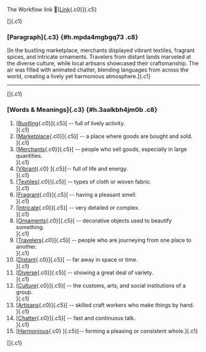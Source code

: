 The Workflow link
👏[[Link](https://www.google.com/url?q=http://www.google.com&sa=D&source=editors&ust=1756838559755829&usg=AOvVaw2TSQWfcNxDfOKU2LnWeFNy){.c0}]{.c5}

[]{.c1}

### [Paragraph]{.c3} {#h.mpda4mgbgq73 .c8}

[In the bustling marketplace, merchants displayed vibrant textiles,
fragrant spices, and intricate ornaments. Travelers from distant lands
marveled at the diverse culture, while local artisans showcased their
craftsmanship. The air was filled with animated chatter, blending
languages from across the world, creating a lively yet harmonious
atmosphere.]{.c1}

------------------------------------------------------------------------

[]{.c1}

### [Words & Meanings]{.c3} {#h.3aalkbh4jm0b .c8}

1.  [[Bustling](https://www.google.com/url?q=http://www.google.com&sa=D&source=editors&ust=1756838559756547&usg=AOvVaw0_e5jT6ZF8Gy2hrHe0gFKr){.c0}]{.c5}[ --
    full of lively activity.\
    ]{.c1}
2.  [[Marketplace](https://www.google.com/url?q=http://www.google.com&sa=D&source=editors&ust=1756838559756727&usg=AOvVaw0-mdsdEqHQuK0s6oeQ7kJl){.c0}]{.c5}[ --
    a place where goods are bought and sold.\
    ]{.c1}
3.  [[Merchants](https://www.google.com/url?q=http://www.google.com&sa=D&source=editors&ust=1756838559756871&usg=AOvVaw19klf_F0PgAn7HHZf9KZOU){.c0}]{.c5}[ --
    people who sell goods, especially in large quantities.\
    ]{.c1}
4.  [[Vibrant](https://www.google.com/url?q=http://www.google.com&sa=D&source=editors&ust=1756838559757009&usg=AOvVaw2BD7aZwwiEPkdwLLRy0x7a){.c0}
    ]{.c5}[-- full of life and energy.\
    ]{.c1}
5.  [[Textiles](https://www.google.com/url?q=http://www.google.com&sa=D&source=editors&ust=1756838559757111&usg=AOvVaw1Z90-RHAkffEWcy_jOTqXv){.c0}]{.c5}[ --
    types of cloth or woven fabric.\
    ]{.c1}
6.  [[Fragrant](https://www.google.com/url?q=http://www.google.com&sa=D&source=editors&ust=1756838559757237&usg=AOvVaw3_VlvAB6SkiRgqaK4kb99X){.c0}]{.c5}[ --
    having a pleasant smell.\
    ]{.c1}
7.  [[Intricate](https://www.google.com/url?q=http://www.google.com&sa=D&source=editors&ust=1756838559757345&usg=AOvVaw1tn-gJatGNnMQALG2Gqeyi){.c0}]{.c5}[ --
    very detailed or complex.\
    ]{.c1}
8.  [[Ornaments](https://www.google.com/url?q=http://www.google.com&sa=D&source=editors&ust=1756838559757448&usg=AOvVaw2OSNkKbk0IeecITsQmmsC7){.c0}]{.c5}[ --
    decorative objects used to beautify something.\
    ]{.c1}
9.  [[Travelers](https://www.google.com/url?q=http://www.google.com&sa=D&source=editors&ust=1756838559757659&usg=AOvVaw1MW7T43zxcedEvWyia23DR){.c0}]{.c5}[ --
    people who are journeying from one place to another.\
    ]{.c1}
10. [[Distant](https://www.google.com/url?q=http://www.google.com&sa=D&source=editors&ust=1756838559757905&usg=AOvVaw3qzzXdOPjL5LTuZG6BROdd){.c0}]{.c5}[ --
    far away in space or time.\
    ]{.c1}
11. [[Diverse](https://www.google.com/url?q=http://www.google.com&sa=D&source=editors&ust=1756838559758170&usg=AOvVaw0iCvNHuV6I3fyj3cfDOD-3){.c0}]{.c5}[ --
    showing a great deal of variety.\
    ]{.c1}
12. [[Culture](https://www.google.com/url?q=http://www.google.com&sa=D&source=editors&ust=1756838559758369&usg=AOvVaw1yzwFtert-TonfQ02tGWwE){.c0}]{.c5}[ --
    the customs, arts, and social institutions of a group.\
    ]{.c1}
13. [[Artisans](https://www.google.com/url?q=http://www.google.com&sa=D&source=editors&ust=1756838559758590&usg=AOvVaw0DsAtVVfURQ3dzNEwNbqDS){.c0}]{.c5}[ --
    skilled craft workers who make things by hand.\
    ]{.c1}
14. [[Chatter](https://www.google.com/url?q=http://www.google.com&sa=D&source=editors&ust=1756838559758739&usg=AOvVaw1xuOvP3VE_Buc1wt0ClzkG){.c0}]{.c5}[ --
    fast and continuous talk.\
    ]{.c1}
15. [[Harmonious](https://www.google.com/url?q=http://www.google.com&sa=D&source=editors&ust=1756838559758854&usg=AOvVaw3lU4bI4ZeZInhsEZeFdp3O){.c0}
    ]{.c5}[-- forming a pleasing or consistent whole.]{.c1}

[]{.c1}
